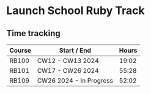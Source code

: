 # Launch School Ruby Track
## Time tracking

| Course    | Start / End             |   Hours       |
| ----------|-------------------|---------------|
| RB100     | CW12 - CW13 2024  |   19:02       |
| RB101     | CW17 - CW26 2024  |   55:28       |
| RB109     | CW26 2024 - In Progress        |   52:02    |


